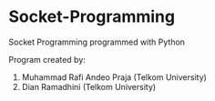# Socket-Programming
Socket Programming programmed with Python

Program created by:
1. Muhammad Rafi Andeo Praja (Telkom University)
2. Dian Ramadhini (Telkom University)
